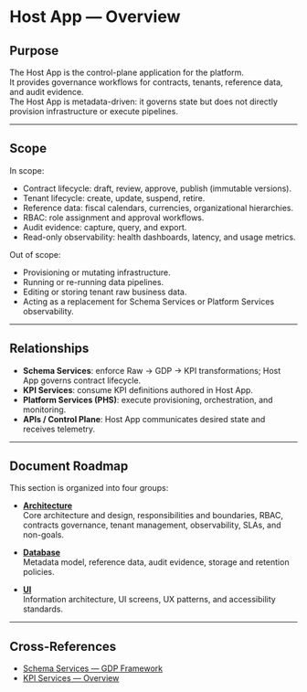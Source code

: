 # Host App — Overview

## Purpose
The Host App is the control-plane application for the platform.  
It provides governance workflows for contracts, tenants, reference data, and audit evidence.  
The Host App is metadata-driven: it governs state but does not directly provision infrastructure or execute pipelines.

---

## Scope
In scope:
- Contract lifecycle: draft, review, approve, publish (immutable versions).  
- Tenant lifecycle: create, update, suspend, retire.  
- Reference data: fiscal calendars, currencies, organizational hierarchies.  
- RBAC: role assignment and approval workflows.  
- Audit evidence: capture, query, and export.  
- Read-only observability: health dashboards, latency, and usage metrics.  

Out of scope:
- Provisioning or mutating infrastructure.  
- Running or re-running data pipelines.  
- Editing or storing tenant raw business data.  
- Acting as a replacement for Schema Services or Platform Services observability.  

---

## Relationships
- **Schema Services**: enforce Raw → GDP → KPI transformations; Host App governs contract lifecycle.  
- **KPI Services**: consume KPI definitions authored in Host App.  
- **Platform Services (PHS)**: execute provisioning, orchestration, and monitoring.  
- **APIs / Control Plane**: Host App communicates desired state and receives telemetry.  

---

## Document Roadmap
This section is organized into four groups:

- **[Architecture](ha-02-architecture.md)**  
  Core architecture and design, responsibilities and boundaries, RBAC, contracts governance, tenant management, observability, SLAs, and non-goals.  

- **[Database](ha-03-database.md)**  
  Metadata model, reference data, audit evidence, storage and retention policies.  

- **[UI](ha-04-ui.md)**  
  Information architecture, UI screens, UX patterns, and accessibility standards.  

---

## Cross-References
- [Schema Services — GDP Framework](../schema/gdp-framework.md)  
- [KPI Services — Overview](../kpi/kpi-01-overview.md)  
